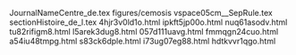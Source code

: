 JournalNameCentre_de.tex
figures/cemosis
vspace05cm__SepRule.tex
sectionHistoire_de_l.tex
4hjr3v0ld1o.html
ipkft5jp00o.html
nuq61asodv.html
tu82rifigm8.html
l5arek3dug8.html
057d111uavg.html
fmmqgn24cuo.html
a54iu48tmpg.html
s83ck6dple.html
i73ug07eg88.html
hdtkvvr1qgo.html